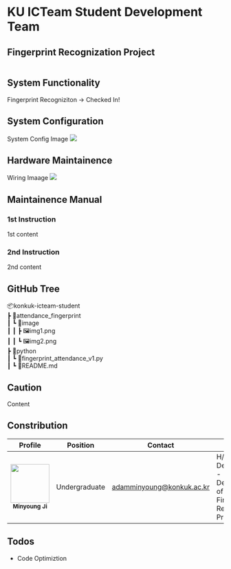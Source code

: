 # KU ICTeam Student Development Team

## Fingerprint Recognization Project

</div>
<div align="center"><img src="https://github.com/konkuk-icteam-student/attendance_fingerprint/assets/107067111/cb9ff888-73f9-4ef8-9a3b-5401bdbf8805" alt=""/></div>

## System Functionality

Fingerprint Recogniziton -> Checked In!

## System Configuration

System Config Image
![](./imgs/system_config.png)

## Hardware Maintainence

Wiring Imaage
![](./imgs/hardware_diagram.png)

## Maintainence Manual

### 1st Instruction
1st content

### 2nd Instruction
2nd content

## GitHub Tree

📦konkuk-icteam-student <br/>
 ┣ 📂attendance_fingerprint <br/>
 ┃ ┗ 📂image <br/>
 ┃ ┃ ┣ 🖼️img1.png <br/>
 ┃ ┃ ┗ 🖼️img2.png <br/>
 ┣ 📂python <br/>
 ┃ ┗ 📜fingerprint_attendance_v1.py <br/>
 ┃ ┗ 📜README.md

## Caution
Content

## Constribution
| Profile | Position | Contact | Role |
| ------- | -------- |---- | ---- |
| <div align="center"><img src="https://github.com/ESWContest-A2B2/2023ESWContest/assets/141810581/dd8736d0-a3ea-4dae-8b10-202b5c2a2855" width="90px;" alt=""/><br/><sub><b>Minyoung Ji</b><sub></a></div> | <div align="center">Undergraduate<br/> | <div align="center">adamminyoung@konkuk.ac.kr | H/W Development - Development of Fingerprint Recognition Program |

## Todos
- Code Optimiztion
